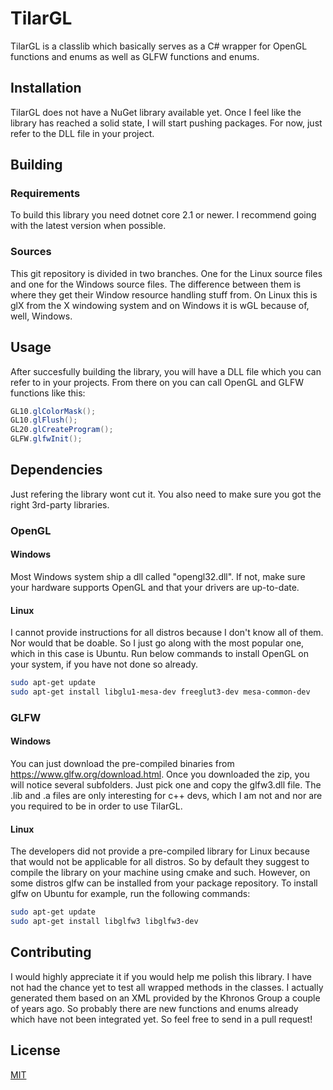 # TilarGL
TilarGL is a classlib which basically serves as a C# wrapper for OpenGL functions and enums as well as GLFW functions and enums.

## Installation
TilarGL does not have a NuGet library available yet. Once I feel like the library has reached a solid state, I will start pushing packages. For now, just refer to the DLL file in your project.

## Building

### Requirements
To build this library you need dotnet core 2.1 or newer. I recommend going with the latest version when possible.

### Sources
This git repository is divided in two branches. One for the Linux source files and one for the Windows source files. The difference between them is where they get their Window resource handling stuff from.
On Linux this is glX from the X windowing system and on Windows it is wGL because of, well, Windows. 

## Usage
After succesfully building the library, you will have a DLL file which you can refer to in your projects. From there on you can call OpenGL and GLFW functions like this:

```C#
GL10.glColorMask();
GL10.glFlush();
GL20.glCreateProgram();
GLFW.glfwInit();
```

## Dependencies
Just refering the library wont cut it. You also need to make sure you got the right 3rd-party libraries.

### OpenGL
#### Windows
Most Windows system ship a dll called "opengl32.dll". If not, make sure your hardware supports OpenGL and that your drivers are up-to-date.

#### Linux
I cannot provide instructions for all distros because I don't know all of them. Nor would that be doable. So I just go along with the most popular one, which in this case is Ubuntu. Run below commands to
install OpenGL on your system, if you have not done so already.

```bash
sudo apt-get update
sudo apt-get install libglu1-mesa-dev freeglut3-dev mesa-common-dev
```

### GLFW
#### Windows
You can just download the pre-compiled binaries from https://www.glfw.org/download.html. Once you downloaded the zip, you will notice several subfolders. Just pick one and copy the glfw3.dll file. The .lib
and .a files are only interesting for c++ devs, which I am not and nor are you required to be in order to use TilarGL.

#### Linux
The developers did not provide a pre-compiled library for Linux because that would not be applicable for all distros. So by default they suggest to compile the library on your machine using cmake and such.
However, on some distros glfw can be installed from your package repository. To install glfw on Ubuntu for example, run the following commands:

```bash
sudo apt-get update
sudo apt-get install libglfw3 libglfw3-dev
```

## Contributing
I would highly appreciate it if you would help me polish this library. I have not had the chance yet to test all wrapped methods in the classes. I actually generated
them based on an XML provided by the Khronos Group a couple of years ago. So probably there are new functions and enums already which have not been integrated yet. So feel free to send in a pull request!

## License
[MIT](https://choosealicense.com/licenses/mit/)
